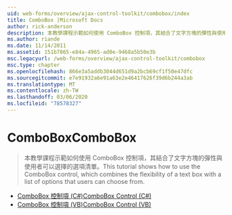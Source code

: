 ```yaml
---
uid: web-forms/overview/ajax-control-toolkit/combobox/index
title: ComboBox |Microsoft Docs
author: rick-anderson
description: 本教學課程示範如何使用 ComboBox 控制項，其結合了文字方塊的彈性與使用者可以選擇的選項清單。
ms.author: riande
ms.date: 11/14/2011
ms.assetid: 151b7865-e84a-4965-ad0e-9468a5b50e3b
msc.legacyurl: /web-forms/overview/ajax-control-toolkit/combobox
msc.type: chapter
ms.openlocfilehash: 866e3a5addb3044d651d9a2bcb69cf1f50e47dfc
ms.sourcegitcommit: e7e91932a6e91a63e2e46417626f39d6b244a3ab
ms.translationtype: MT
ms.contentlocale: zh-TW
ms.lasthandoff: 03/06/2020
ms.locfileid: "78578327"
---
```

# <a name="combobox"></a><span data-ttu-id="78853-103">ComboBox</span><span class="sxs-lookup"><span data-stu-id="78853-103">ComboBox</span></span>

> <span data-ttu-id="78853-104">本教學課程示範如何使用 ComboBox 控制項，其結合了文字方塊的彈性與使用者可以選擇的選項清單。</span><span class="sxs-lookup"><span data-stu-id="78853-104">This tutorial shows how to use the ComboBox control, which combines the flexibility of a text box with a list of options that users can choose from.</span></span>

- [<span data-ttu-id="78853-105">ComboBox 控制項 (C#)</span><span class="sxs-lookup"><span data-stu-id="78853-105">ComboBox Control (C#)</span></span>](how-do-i-use-the-combobox-control-cs.md)
- [<span data-ttu-id="78853-106">ComboBox 控制項 (VB)</span><span class="sxs-lookup"><span data-stu-id="78853-106">ComboBox Control (VB)</span></span>](how-do-i-use-the-combobox-control-vb.md)
